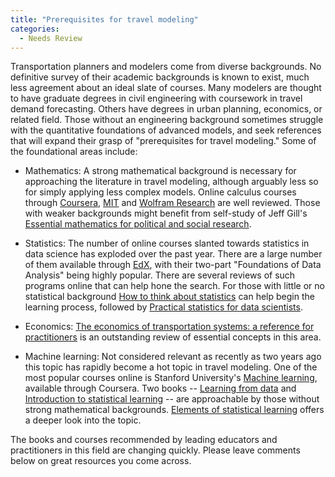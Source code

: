```yaml
---
title: "Prerequisites for travel modeling"
categories:
  - Needs Review
---
```


Transportation planners and modelers come from diverse backgrounds. No definitive survey of their academic backgrounds is known to exist, much less agreement about an ideal slate of courses. Many modelers are thought to have graduate degrees in civil engineering with coursework in travel demand forecasting. Others have degrees in urban planning, economics, or related field. Those without an engineering background sometimes struggle with the quantitative foundations of advanced models, and seek references that will expand their grasp of "prerequisites for travel modeling." Some of the foundational areas include:

-   Mathematics: A strong mathematical background is necessary for approaching the literature in travel modeling, although arguably less so for simply applying less complex models. Online calculus courses through [Coursera](https://www.coursera.org/courses?languages=en&query=calculus), [MIT](https://ocw.mit.edu/courses/mathematics/) and [Wolfram Research](http://products.wolframalpha.com/courseassistants/) are well reviewed. Those with weaker backgrounds might benefit from self-study of Jeff Gill's [Essential mathematics for political and social research](https://www.amazon.com/Essential-Mathematics-Political-Research-Analytical/dp/052168403X).

<!-- -->

-   Statistics: The number of online courses slanted towards statistics in data science has exploded over the past year. There are a large number of them available through [EdX](https://www.edx.org/course/subject/data-analysis-statistics), with their two-part "Foundations of Data Analysis" being highly popular. There are several reviews of such programs online that can help hone the search. For those with little or no statistical background [How to think about statistics](https://www.amazon.com/gp/product/0805072551) can help begin the learning process, followed by [Practical statistics for data scientists](https://www.amazon.com/Practical-Statistics-Data-Scientists-Essential/dp/1491952962).

<!-- -->

-   Economics: [The economics of transportation systems: a reference for practitioners](http://www.ce.utexas.edu/prof/kockelman/TransportationEconomics_Website/TranspEconReference.pdf) is an outstanding review of essential concepts in this area.

<!-- -->

-   Machine learning: Not considered relevant as recently as two years ago this topic has rapidly become a hot topic in travel modeling. One of the most popular courses online is Stanford University's [Machine learning](https://www.coursera.org/learn/machine-learning), available through Coursera. Two books -- [Learning from data](https://www.amazon.com/gp/product/1600490069) and [Introduction to statistical learning](https://www.amazon.com/Introduction-Statistical-Learning-Applications-Statistics/dp/1461471370) -- are approachable by those without strong mathematical backgrounds. [Elements of statistical learning](https://www.amazon.com/Elements-Statistical-Learning-Prediction-Statistics/dp/0387848576) offers a deeper look into the topic.

The books and courses recommended by leading educators and practitioners in this field are changing quickly. Please leave comments below on great resources you come across.

